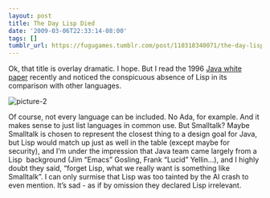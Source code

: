 ```yaml
---
layout: post
title: The Day Lisp Died
date: '2009-03-06T22:33:14-08:00'
tags: []
tumblr_url: https://fugugames.tumblr.com/post/110318340071/the-day-lisp-died
---
```

Ok, that title is overlay dramatic. I hope. But I read the 1996 [Java white paper](http://java.sun.com/docs/white/langenv/) recently and noticed the conspicuous absence of Lisp in its comparison with other languages.

![picture-2](http://itshardtofondlepenguins.com/wp-content/uploads/2009/03/picture-2.png "picture-2")

Of course, not every language can be included. No Ada, for example. And it makes sense to just list languages in common use. But Smalltalk? Maybe Smalltalk is chosen to represent the closest thing to a design goal for Java, but Lisp would match up just as well in the table (except maybe for security), and I’m under the impression that Java team came largely from a Lisp &nbsp;background (Jim “Emacs” Gosling, Frank “Lucid” Yellin…), and I highly doubt they said, “forget Lisp, what we really want is something like Smalltalk”. I can only surmise that Lisp was too tainted by the AI crash to even mention. It’s sad - as if by omission they declared Lisp irrelevant.


